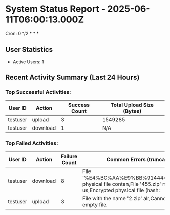 # System Status Report - 2025-06-11T06:00:13.000Z

Cron: 0 */2 * * *

## User Statistics
- Active Users: 1

## Recent Activity Summary (Last 24 Hours)
### Top Successful Activities:
| User ID        | Action   | Success Count | Total Upload Size (Bytes) |
|----------------|----------|---------------|---------------------------|
| testuser       | upload   | 3             | 1549285                   |
| testuser       | download | 1             | N/A                       |

### Top Failed Activities:
| User ID        | Action   | Failure Count | Common Errors (truncated)    |
|----------------|----------|---------------|------------------------------|
| testuser       | download | 8             | File '%E4%BC%AA%E9%BB%91444444,Encrypted physical file conten,File '455.zip' not found in us,Encrypted physical file (hash: |
| testuser       | upload   | 3             | File with the name '2.zip' alr,Cannot upload an empty file. |

